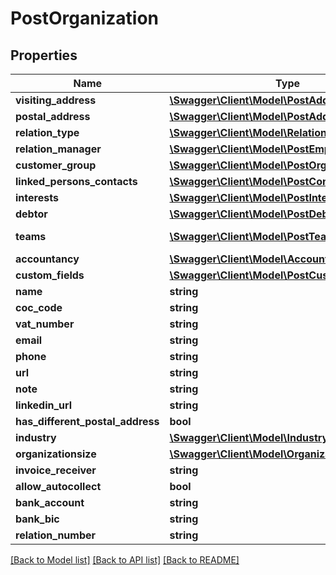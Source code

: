 # PostOrganization

## Properties
Name | Type | Description | Notes
------------ | ------------- | ------------- | -------------
**visiting_address** | [**\Swagger\Client\Model\PostAddress**](PostAddress.md) |  | [optional] 
**postal_address** | [**\Swagger\Client\Model\PostAddress**](PostAddress.md) |  | [optional] 
**relation_type** | [**\Swagger\Client\Model\RelationType**](RelationType.md) |  | [optional] 
**relation_manager** | [**\Swagger\Client\Model\PostEmployeeFk**](PostEmployeeFk.md) |  | [optional] 
**customer_group** | [**\Swagger\Client\Model\PostOrganizationFk**](PostOrganizationFk.md) |  | [optional] 
**linked_persons_contacts** | [**\Swagger\Client\Model\PostContactPersonFk[]**](PostContactPersonFk.md) |  | [optional] 
**interests** | [**\Swagger\Client\Model\PostInterest[]**](PostInterest.md) |  | [optional] 
**debtor** | [**\Swagger\Client\Model\PostDebtor**](PostDebtor.md) |  | [optional] 
**teams** | [**\Swagger\Client\Model\PostTeam[]**](PostTeam.md) | See /hrm/team | [optional] 
**accountancy** | [**\Swagger\Client\Model\Accountancy**](Accountancy.md) |  | [optional] 
**custom_fields** | [**\Swagger\Client\Model\PostCustomFieldValue[]**](PostCustomFieldValue.md) |  | [optional] 
**name** | **string** |  | [optional] 
**coc_code** | **string** |  | [optional] 
**vat_number** | **string** |  | [optional] 
**email** | **string** |  | [optional] 
**phone** | **string** |  | [optional] 
**url** | **string** |  | [optional] 
**note** | **string** |  | [optional] 
**linkedin_url** | **string** |  | [optional] 
**has_different_postal_address** | **bool** |  | [optional] 
**industry** | [**\Swagger\Client\Model\Industry**](Industry.md) |  | [optional] 
**organizationsize** | [**\Swagger\Client\Model\OrganizationSize**](OrganizationSize.md) |  | [optional] 
**invoice_receiver** | **string** |  | [optional] 
**allow_autocollect** | **bool** |  | [optional] 
**bank_account** | **string** |  | [optional] 
**bank_bic** | **string** |  | [optional] 
**relation_number** | **string** |  | [optional] 

[[Back to Model list]](../README.md#documentation-for-models) [[Back to API list]](../README.md#documentation-for-api-endpoints) [[Back to README]](../README.md)


